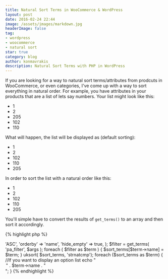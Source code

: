 ```yaml
---
title: Natural Sort Terms in WooCommerce & WordPress
layout: post
date: 2016-02-24 22:44
image: /assets/images/markdown.jpg
headerImage: false
tag:
- wordpress
- woocommerce
- natural sort
star: true
category: blog
author: konmavrakis
description: Natural Sort Terms with PHP in WordPress
---
```

If you are looking for a way to natural sort terms/attributes from prodcuts in WooCommerce, or even categories, I've come up with a way to sort everything in natural order. For example, you have attributes in your products that are a list of lets say numbers. Your list might look like this:

* 1
* 2
* 205
* 102
* 110

What will happen, the list will be displayed as (default sorting):

* 1
* 2
* 102
* 110
* 205

In order to sort the list with a natural order like this:

* 1
* 2
* 102
* 110
* 205

You'll simple have to convert the results of ``get_terms()`` to an array and then sort it accordingly.

{% highlight php %}
<?php
$args = array(
  'order' => 'ASC',
  'orderby' => 'name',
  'hide_empty' => true,
);

$filter = get_terms( 'pa_filter', $args );

foreach ( $filter as $term ) {
    $sort_terms[$term->name] = $term;
}

uksort( $sort_terms, 'strnatcmp');

foreach ($sort_terms as $term) {
    //If you want to display an option list
    echo "<option value=" . $term->name . ">" . $term->name . "</option>";
}
{% endhighlight %}